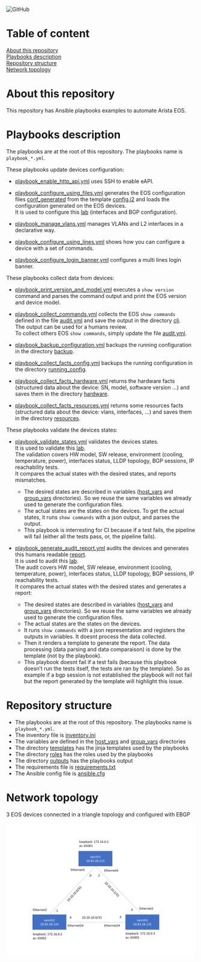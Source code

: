 ![GitHub](https://img.shields.io/github/license/ksator/arista_eos_automation_with_ansible)   

# Table of content 
[About this repository](#about-this-repository)  
[Playbooks description](#playbooks-description)  
[Repository structure](#repository-structure)  
[Network topology](#network-topology)  

# About this repository 

This repository has Ansible playbooks examples to automate Arista EOS. 

# Playbooks description

The playbooks are at the root of this repository. The playbooks name is `playbook_*.yml`.

These playbooks update devices configuration:  

- [playbook_enable_http_api.yml](playbook_enable_http_api.yml) uses SSH to enable eAPI.  

- [playbook_configure_using_files.yml](playbook_configure_using_files.yml) generates the EOS configuration files [conf_generated](outputs/conf_generated) from the template [config.j2](templates/config.j2) and loads the configuration generated on the EOS devices.  
It is used to configure this [lab](#network-topology) (interfaces and BGP configuration). 

- [playbook_manage_vlans.yml](playbook_manage_vlans.yml) manages VLANs and L2 interfaces in a declarative way. 

- [playbook_configure_using_lines.yml](playbook_configure_using_lines.yml) shows how you can configure a device with a set of commands. 
  
- [playbook_configure_login_banner.yml](playbook_configure_login_banner.yml) configures a multi lines login banner.  

These playbooks collect data from devices:  

- [playbook_print_version_and_model.yml](playbook_print_version_and_model.yml) executes a `show version` command and parses the command output and print the EOS version and device model.  

- [playbook_collect_commands.yml](playbook_collect_commands.yml) collects the EOS `show commands` defined in the file [audit.yml](group_vars/eos/audit.yml) and save the output in the directory [cli](outputs/cli).  
The output can be used for a humans review.  
To collect others EOS `show commands`, simply update the file [audit.yml](group_vars/eos/audit.yml).  

- [playbook_backup_configuration.yml](playbook_backup_configuration.yml) backups the running configuration in the directory [backup](outputs/backup). 

- [playbook_collect_facts_config.yml](playbook_collect_facts_config.yml) backups the running configuration in the directory [running_config](outputs/facts/running_config). 

- [playbook_collect_facts_hardware.yml](playbook_collect_facts_hardware.yml) returns the hardware facts (structured data about the device: SN, model, software version ...) and saves them in the directory [hardware](outputs/facts/hardware). 

- [playbook_collect_facts_resources.yml](playbook_collect_facts_resources.yml) returns some resources facts (structured data about the device: vlans, interfaces, ...) and saves them in the directory [resources](outputs/facts/resources).  

These playbooks validate the devices states:  

- [playbook_validate_states.yml](playbook_validate_states.yml) validates the devices states.  
It is used to validate this [lab](#network-topology).  
The validation covers HW model, SW release, environment (cooling, temperature, power), interfaces status, LLDP topology, BGP sessions, IP reachability tests.  
It compares the actual states with the desired states, and reports mismatches.  
  - The desired states are described in variables ([host_vars](host_vars) and [group_vars](group_vars) directories). So we reuse the same variables we already used to generate the configuration files.  
  - The actual states are the states on the devices. To get the actual states, it runs `show commands` with a json output, and parses the output.  
  - This playbook is interresting for CI because if a test fails, the pipeline will fail (either all the tests pass, or, the pipeline fails).  

- [playbook_generate_audit_report.yml](playbook_generate_audit_report.yml) audits the devices and generates this humans readable [report](outputs/audit/report.md).  
It is used to audit this [lab](#network-topology).  
The audit covers HW model, SW release, environment (cooling, temperature, power), interfaces status, LLDP topology, BGP sessions, IP reachability tests.  
It compares the actual states with the desired states and generates a report: 
  - The desired states are described in variables ([host_vars](host_vars) and [group_vars](group_vars) directories). So we reuse the same variables we already used to generate the configuration files.  
  - The actual states are the states on the devices.  
  - It runs `show commands` with a json representation and registers the outputs in variables. It doesnt process the data collected.  
  - Then it renders a template to generate the report. The data processing (data parsing and data comparaison) is done by the template (not by the playbook).  
  - This playbook doesnt fail if a test fails (because this playbook doesn’t run the tests itself, the tests are ran by the template). So as example if a bgp session is not established the playbook will not fail but the report generated by the template will highlight this issue. 

# Repository structure 

- The playbooks are at the root of this repository. The playbooks name is `playbook_*.yml`.  
- The inventory file is [inventory.ini](inventory.ini)
- The variables are defined in the [host_vars](host_vars) and [group_vars](group_vars) directories 
- The directory [templates](templates) has the jinja templates used by the playbooks 
- The directory [roles](roles) has the roles used by the playbooks
- The directory [outputs](outputs) has the playbooks output 
- The requirements file is [requirements.txt](requirements.txt)
- The Ansible config file is [ansible.cfg](ansible.cfg)
  
# Network topology

3 EOS devices connected in a triangle topology and configured with EBGP   

![topology.png](topology.png)
